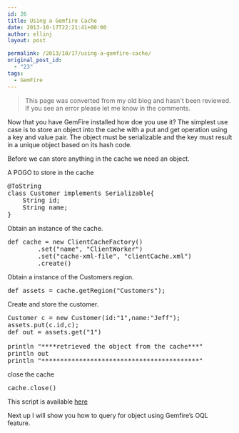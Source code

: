 ```yaml
---
id: 26
title: Using a Gemfire Cache
date: 2013-10-17T22:21:41+00:00
author: ellinj
layout: post

permalink: /2013/10/17/using-a-gemfire-cache/
original_post_id:
  - "23"
tags:
  - GemFire
---
```


>This page was converted from my old blog and hasn't been reviewed. If you see an error please let me know in the comments.

Now that you have GemFire installed how doe you use it? The simplest use case is to store an object into the cache with a put and get operation using a key and value pair. The object must be serializable and the key must result in a unique object based on its hash code.

Before we can store anything in the cache we need an object.

A POGO to store in the cache

<pre class="lang:groovy decode:true " >@ToString
class Customer implements Serializable{
    String id;
    String name;
}
</pre>

Obtain an instance of the cache. 

<pre class="lang:groovy decode:true " >def cache = new ClientCacheFactory()
        .set("name", "ClientWorker")
        .set("cache-xml-file", "clientCache.xml")
        .create()
</pre>

Obtain a instance of the Customers region. 

<pre class="lang:groovy decode:true " >def assets = cache.getRegion("Customers");
</pre>

Create and store the customer.

<pre class="lang:groovy decode:true " >Customer c = new Customer(id:"1",name:"Jeff");
assets.put(c.id,c);
def out = assets.get("1")

println "****retrieved the object from the cache***"
println out
println "******************************************"
</pre>

close the cache

<pre class="lang:groovy decode:true " >cache.close()
</pre>

This script is available [here](https://github.com/ellinj/gemfire/blob/master/gemfire6/simplesclient/src/main/groovy/LoadCustomers.groovy)

Next up I will show you how to query for object using Gemfire&#8217;s OQL feature.